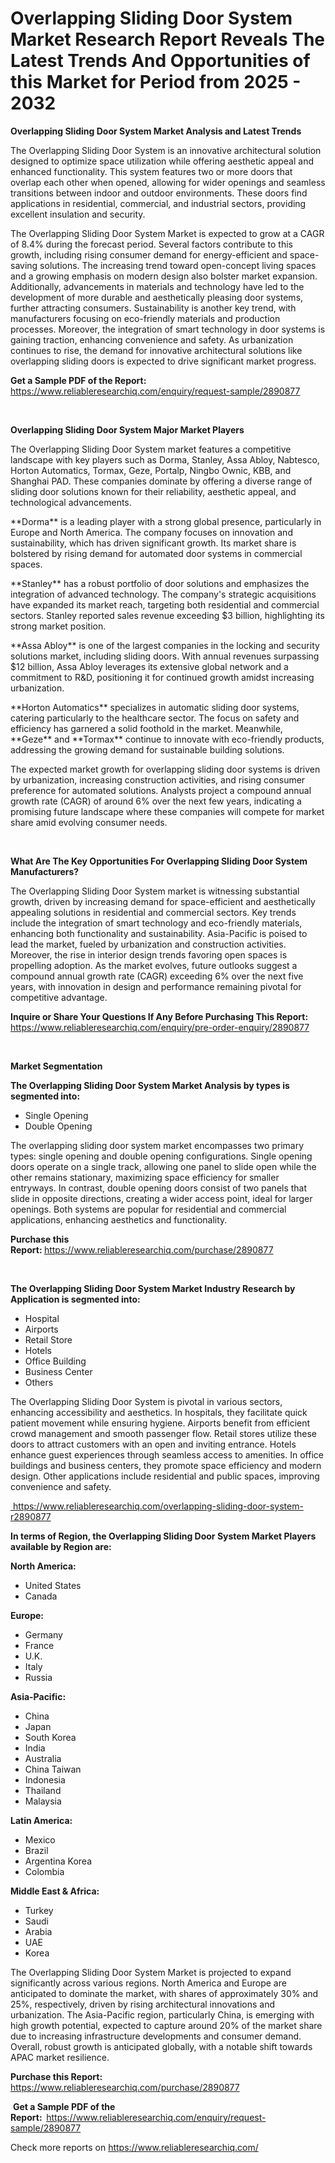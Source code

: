 <p><h1>Overlapping Sliding Door System Market Research Report Reveals The Latest Trends And Opportunities of this Market for Period from 2025 - 2032</h1></p><p><strong>Overlapping Sliding Door System Market Analysis and Latest Trends</strong></p>
<p><p>The Overlapping Sliding Door System is an innovative architectural solution designed to optimize space utilization while offering aesthetic appeal and enhanced functionality. This system features two or more doors that overlap each other when opened, allowing for wider openings and seamless transitions between indoor and outdoor environments. These doors find applications in residential, commercial, and industrial sectors, providing excellent insulation and security.</p><p>The Overlapping Sliding Door System Market is expected to grow at a CAGR of 8.4% during the forecast period. Several factors contribute to this growth, including rising consumer demand for energy-efficient and space-saving solutions. The increasing trend toward open-concept living spaces and a growing emphasis on modern design also bolster market expansion. Additionally, advancements in materials and technology have led to the development of more durable and aesthetically pleasing door systems, further attracting consumers. Sustainability is another key trend, with manufacturers focusing on eco-friendly materials and production processes. Moreover, the integration of smart technology in door systems is gaining traction, enhancing convenience and safety. As urbanization continues to rise, the demand for innovative architectural solutions like overlapping sliding doors is expected to drive significant market progress.</p></p>
<p><strong>Get a Sample PDF of the Report:&nbsp;</strong> <a href="https://www.reliableresearchiq.com/enquiry/request-sample/2890877?utm_campaign=3124&utm_medium=2&utm_source=Github&utm_content=ia&utm_term=14032025&utm_id=overlapping-sliding-door-system">https://www.reliableresearchiq.com/enquiry/request-sample/2890877</a></p>
<p>&nbsp;</p>
<p><strong>Overlapping Sliding Door System Major Market Players</strong></p>
<p><p>The Overlapping Sliding Door System market features a competitive landscape with key players such as Dorma, Stanley, Assa Abloy, Nabtesco, Horton Automatics, Tormax, Geze, Portalp, Ningbo Ownic, KBB, and Shanghai PAD. These companies dominate by offering a diverse range of sliding door solutions known for their reliability, aesthetic appeal, and technological advancements.</p><p>**Dorma** is a leading player with a strong global presence, particularly in Europe and North America. The company focuses on innovation and sustainability, which has driven significant growth. Its market share is bolstered by rising demand for automated door systems in commercial spaces. </p><p>**Stanley** has a robust portfolio of door solutions and emphasizes the integration of advanced technology. The company's strategic acquisitions have expanded its market reach, targeting both residential and commercial sectors. Stanley reported sales revenue exceeding $3 billion, highlighting its strong market position.</p><p>**Assa Abloy** is one of the largest companies in the locking and security solutions market, including sliding doors. With annual revenues surpassing $12 billion, Assa Abloy leverages its extensive global network and a commitment to R&D, positioning it for continued growth amidst increasing urbanization.</p><p>**Horton Automatics** specializes in automatic sliding door systems, catering particularly to the healthcare sector. The focus on safety and efficiency has garnered a solid foothold in the market. Meanwhile, **Geze** and **Tormax** continue to innovate with eco-friendly products, addressing the growing demand for sustainable building solutions.</p><p>The expected market growth for overlapping sliding door systems is driven by urbanization, increasing construction activities, and rising consumer preference for automated solutions. Analysts project a compound annual growth rate (CAGR) of around 6% over the next few years, indicating a promising future landscape where these companies will compete for market share amid evolving consumer needs.</p></p>
<p>&nbsp;</p>
<p><strong>What Are The Key Opportunities For Overlapping Sliding Door System Manufacturers?</strong></p>
<p><p>The Overlapping Sliding Door System market is witnessing substantial growth, driven by increasing demand for space-efficient and aesthetically appealing solutions in residential and commercial sectors. Key trends include the integration of smart technology and eco-friendly materials, enhancing both functionality and sustainability. Asia-Pacific is poised to lead the market, fueled by urbanization and construction activities. Moreover, the rise in interior design trends favoring open spaces is propelling adoption. As the market evolves, future outlooks suggest a compound annual growth rate (CAGR) exceeding 6% over the next five years, with innovation in design and performance remaining pivotal for competitive advantage.</p></p>
<p><strong>Inquire or Share Your Questions If Any Before Purchasing This Report:</strong> <a href="https://www.reliableresearchiq.com/enquiry/pre-order-enquiry/2890877?utm_campaign=3124&utm_medium=2&utm_source=Github&utm_content=ia&utm_term=14032025&utm_id=overlapping-sliding-door-system">https://www.reliableresearchiq.com/enquiry/pre-order-enquiry/2890877</a></p>
<p>&nbsp;</p>
<p><strong>Market Segmentation</strong></p>
<p><strong>The Overlapping Sliding Door System Market Analysis by types is segmented into:</strong></p>
<p><ul><li> Single Opening</li><li>Double Opening </li></ul></p>
<p><p>The overlapping sliding door system market encompasses two primary types: single opening and double opening configurations. Single opening doors operate on a single track, allowing one panel to slide open while the other remains stationary, maximizing space efficiency for smaller entryways. In contrast, double opening doors consist of two panels that slide in opposite directions, creating a wider access point, ideal for larger openings. Both systems are popular for residential and commercial applications, enhancing aesthetics and functionality.</p></p>
<p><strong>Purchase this Report:&nbsp;</strong><a href="https://www.reliableresearchiq.com/purchase/2890877?utm_campaign=3124&utm_medium=2&utm_source=Github&utm_content=ia&utm_term=14032025&utm_id=overlapping-sliding-door-system">https://www.reliableresearchiq.com/purchase/2890877</a></p>
<p>&nbsp;</p>
<p><strong>The Overlapping Sliding Door System Market Industry Research by Application is segmented into:</strong></p>
<p><ul><li> Hospital</li><li>Airports</li><li>Retail Store</li><li>Hotels</li><li>Office Building</li><li>Business Center</li><li>Others </li></ul></p>
<p><p>The Overlapping Sliding Door System is pivotal in various sectors, enhancing accessibility and aesthetics. In hospitals, they facilitate quick patient movement while ensuring hygiene. Airports benefit from efficient crowd management and smooth passenger flow. Retail stores utilize these doors to attract customers with an open and inviting entrance. Hotels enhance guest experiences through seamless access to amenities. In office buildings and business centers, they promote space efficiency and modern design. Other applications include residential and public spaces, improving convenience and safety.</p></p>
<p><a href="https://www.reliableresearchiq.com/overlapping-sliding-door-system-r2890877?utm_campaign=3124&utm_medium=2&utm_source=Github&utm_content=ia&utm_term=14032025&utm_id=overlapping-sliding-door-system">&nbsp;https://www.reliableresearchiq.com/overlapping-sliding-door-system-r2890877</a></p>
<p><strong>In terms of Region, the Overlapping Sliding Door System Market Players available by Region are:</strong></p>
<p>
    <p> <strong> North America: </strong>
        <ul>
            <li>United States</li>
            <li>Canada</li>
        </ul>
        </p> 
    <p> <strong> Europe: </strong>
        <ul>
            <li>Germany</li>
            <li>France</li>
            <li>U.K.</li>
            <li>Italy</li>
            <li>Russia</li>
        </ul>
        </p> 
    <p> <strong> Asia-Pacific: </strong>
        <ul>
            <li>China</li>
            <li>Japan</li>
            <li>South Korea</li>
            <li>India</li>
            <li>Australia</li>
            <li>China Taiwan</li>
            <li>Indonesia</li>
            <li>Thailand</li>
            <li>Malaysia</li>
        </ul>
        </p> 
    <p> <strong> Latin America: </strong>
        <ul>
            <li>Mexico</li>
            <li>Brazil</li>
            <li>Argentina Korea</li>
            <li>Colombia</li>
        </ul>
        </p> 
    <p> <strong> Middle East & Africa: </strong>
        <ul>
            <li>Turkey</li>
            <li>Saudi</li>
            <li>Arabia</li>
            <li>UAE</li>
            <li>Korea</li>
        </ul>
    </p>
    </p>
<p><p>The Overlapping Sliding Door System Market is projected to expand significantly across various regions. North America and Europe are anticipated to dominate the market, with shares of approximately 30% and 25%, respectively, driven by rising architectural innovations and urbanization. The Asia-Pacific region, particularly China, is emerging with high growth potential, expected to capture around 20% of the market share due to increasing infrastructure developments and consumer demand. Overall, robust growth is anticipated globally, with a notable shift towards APAC market resilience.</p></p>
<p><strong>Purchase this Report: </strong><a href="https://www.reliableresearchiq.com/purchase/2890877?utm_campaign=3124&utm_medium=2&utm_source=Github&utm_content=ia&utm_term=14032025&utm_id=overlapping-sliding-door-system">https://www.reliableresearchiq.com/purchase/2890877</a></p>
<p>&nbsp;<strong>Get a Sample PDF of the Report:&nbsp;&nbsp;</strong><a href="https://www.reliableresearchiq.com/enquiry/request-sample/2890877?utm_campaign=3124&utm_medium=2&utm_source=Github&utm_content=ia&utm_term=14032025&utm_id=overlapping-sliding-door-system">https://www.reliableresearchiq.com/enquiry/request-sample/2890877</a></p>
<p><strong></strong></p>
<p>Check more reports on <a href="https://www.reliableresearchiq.com/?utm_campaign=3124&utm_medium=2&utm_source=Github&utm_content=ia&utm_term=14032025&utm_id=overlapping-sliding-door-system">https://www.reliableresearchiq.com/</a></p>